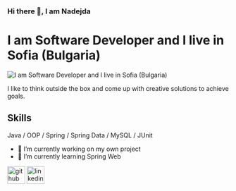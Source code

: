 ### Hi there 👋, I am Nadejda
# I am Software Developer and I live in Sofia (Bulgaria)
![I am Software Developer and I live in Sofia (Bulgaria)](https://media.licdn.com/dms/image/D4D16AQGwxKk4hdcKLg/profile-displaybackgroundimage-shrink_350_1400/0/1669582020099?e=1704931200&v=beta&t=AppOXxVAwzt-R5zo4BJUNPOieb-cTADoZAGlY_jbr9o)

I like to think outside the box and come up
with creative solutions to achieve goals.

## Skills
Java / OOP / Spring / Spring Data / MySQL / JUnit

- 🔭 I’m currently working on my own project 
- 🌱 I’m currently learning Spring Web


[<img src='https://cdn.jsdelivr.net/npm/simple-icons@3.0.1/icons/github.svg' alt='github' height='40'>](https://github.com/NadejdaTs)  [<img src='https://cdn.jsdelivr.net/npm/simple-icons@3.0.1/icons/linkedin.svg' alt='linkedin' height='40'>](https://www.linkedin.com/in/nadezhda-tsvetanova/)  
